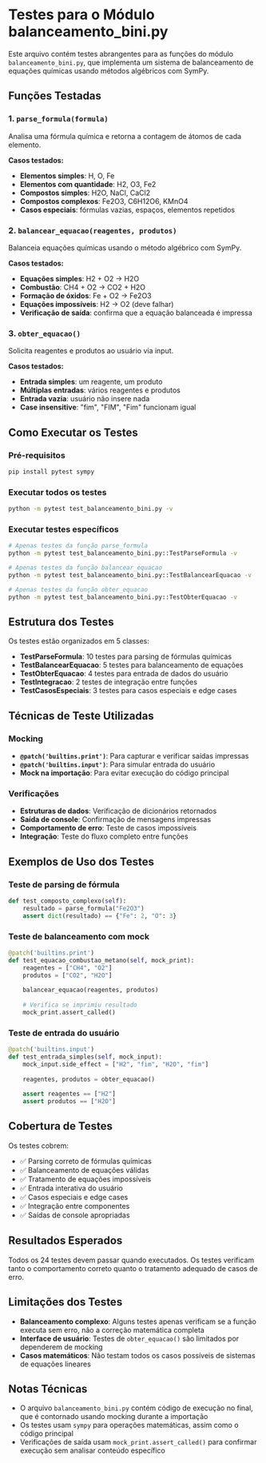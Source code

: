# Testes para o Módulo balanceamento_bini.py

Este arquivo contém testes abrangentes para as funções do módulo `balanceamento_bini.py`, que implementa um sistema de balanceamento de equações químicas usando métodos algébricos com SymPy.

## Funções Testadas

### 1. `parse_formula(formula)`
Analisa uma fórmula química e retorna a contagem de átomos de cada elemento.

**Casos testados:**
- **Elementos simples**: H, O, Fe
- **Elementos com quantidade**: H2, O3, Fe2
- **Compostos simples**: H2O, NaCl, CaCl2
- **Compostos complexos**: Fe2O3, C6H12O6, KMnO4
- **Casos especiais**: fórmulas vazias, espaços, elementos repetidos

### 2. `balancear_equacao(reagentes, produtos)`
Balanceia equações químicas usando o método algébrico com SymPy.

**Casos testados:**
- **Equações simples**: H2 + O2 → H2O
- **Combustão**: CH4 + O2 → CO2 + H2O
- **Formação de óxidos**: Fe + O2 → Fe2O3
- **Equações impossíveis**: H2 → O2 (deve falhar)
- **Verificação de saída**: confirma que a equação balanceada é impressa

### 3. `obter_equacao()`
Solicita reagentes e produtos ao usuário via input.

**Casos testados:**
- **Entrada simples**: um reagente, um produto
- **Múltiplas entradas**: vários reagentes e produtos
- **Entrada vazia**: usuário não insere nada
- **Case insensitive**: "fim", "FIM", "Fim" funcionam igual

## Como Executar os Testes

### Pré-requisitos
```bash
pip install pytest sympy
```

### Executar todos os testes
```bash
python -m pytest test_balanceamento_bini.py -v
```

### Executar testes específicos
```bash
# Apenas testes da função parse_formula
python -m pytest test_balanceamento_bini.py::TestParseFormula -v

# Apenas testes da função balancear_equacao
python -m pytest test_balanceamento_bini.py::TestBalancearEquacao -v

# Apenas testes da função obter_equacao
python -m pytest test_balanceamento_bini.py::TestObterEquacao -v
```

## Estrutura dos Testes

Os testes estão organizados em 5 classes:

- **TestParseFormula**: 10 testes para parsing de fórmulas químicas
- **TestBalancearEquacao**: 5 testes para balanceamento de equações
- **TestObterEquacao**: 4 testes para entrada de dados do usuário
- **TestIntegracao**: 2 testes de integração entre funções
- **TestCasosEspeciais**: 3 testes para casos especiais e edge cases

## Técnicas de Teste Utilizadas

### Mocking
- **`@patch('builtins.print')`**: Para capturar e verificar saídas impressas
- **`@patch('builtins.input')`**: Para simular entrada do usuário
- **Mock na importação**: Para evitar execução do código principal

### Verificações
- **Estruturas de dados**: Verificação de dicionários retornados
- **Saída de console**: Confirmação de mensagens impressas
- **Comportamento de erro**: Teste de casos impossíveis
- **Integração**: Teste do fluxo completo entre funções

## Exemplos de Uso dos Testes

### Teste de parsing de fórmula
```python
def test_composto_complexo(self):
    resultado = parse_formula("Fe2O3")
    assert dict(resultado) == {"Fe": 2, "O": 3}
```

### Teste de balanceamento com mock
```python
@patch('builtins.print')
def test_equacao_combustao_metano(self, mock_print):
    reagentes = ["CH4", "O2"]
    produtos = ["CO2", "H2O"]
    
    balancear_equacao(reagentes, produtos)
    
    # Verifica se imprimiu resultado
    mock_print.assert_called()
```

### Teste de entrada do usuário
```python
@patch('builtins.input')
def test_entrada_simples(self, mock_input):
    mock_input.side_effect = ["H2", "fim", "H2O", "fim"]
    
    reagentes, produtos = obter_equacao()
    
    assert reagentes == ["H2"]
    assert produtos == ["H2O"]
```

## Cobertura de Testes

Os testes cobrem:
- ✅ Parsing correto de fórmulas químicas
- ✅ Balanceamento de equações válidas
- ✅ Tratamento de equações impossíveis
- ✅ Entrada interativa do usuário
- ✅ Casos especiais e edge cases
- ✅ Integração entre componentes
- ✅ Saídas de console apropriadas

## Resultados Esperados

Todos os 24 testes devem passar quando executados. Os testes verificam tanto o comportamento correto quanto o tratamento adequado de casos de erro.

## Limitações dos Testes

- **Balanceamento complexo**: Alguns testes apenas verificam se a função executa sem erro, não a correção matemática completa
- **Interface de usuário**: Testes de `obter_equacao()` são limitados por dependerem de mocking
- **Casos matemáticos**: Não testam todos os casos possíveis de sistemas de equações lineares

## Notas Técnicas

- O arquivo `balanceamento_bini.py` contém código de execução no final, que é contornado usando mocking durante a importação
- Os testes usam `sympy` para operações matemáticas, assim como o código principal
- Verificações de saída usam `mock_print.assert_called()` para confirmar execução sem analisar conteúdo específico
